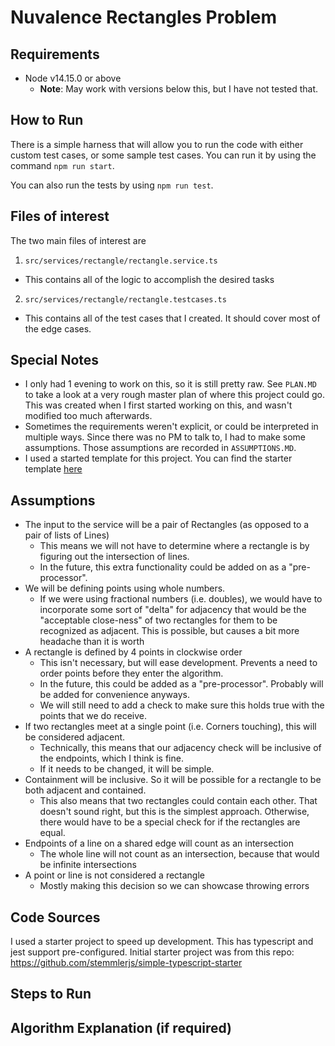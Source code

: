 # Nuvalence Rectangles Problem

## Requirements
- Node v14.15.0 or above
  - **Note**: May work with versions below this, but I have not tested that.

## How to Run
There is a simple harness that will allow you to run the code with either custom test cases, or some sample test cases. You can run it by using the command `npm run start`.

You can also run the tests by using `npm run test`. 

## Files of interest
The two main files of interest are 
1. `src/services/rectangle/rectangle.service.ts` 
  - This contains all of the logic to accomplish the desired tasks
2. `src/services/rectangle/rectangle.testcases.ts`
  - This contains all of the test cases that I created. It should cover most of the edge cases.

## Special Notes
- I only had 1 evening to work on this, so it is still pretty raw. See `PLAN.MD` to take a look at a very rough master plan of where this project could go. This was created when I first started working on this, and wasn't modified too much afterwards. 
- Sometimes the requirements weren't explicit, or could be interpreted in multiple ways. Since there was no PM to talk to, I had to make some assumptions. Those assumptions are recorded in `ASSUMPTIONS.MD`.
- I used a started template for this project. You can find the starter template [here](https://github.com/stemmlerjs/simple-typescript-starter)


## Assumptions
- The input to the service will be a pair of Rectangles (as opposed to a pair of lists of Lines)
  - This means we will not have to determine where a rectangle is by figuring out the intersection of lines.
  - In the future, this extra functionality could be added on as a "pre-processor".
- We will be defining points using whole numbers. 
  - If we were using fractional numbers (i.e. doubles), we would have to incorporate some sort of "delta" for adjacency that would be the "acceptable close-ness" of two rectangles for them to be recognized as adjacent. This is possible, but causes a bit more headache than it is worth
- A rectangle is defined by 4 points in clockwise order
  - This isn't necessary, but will ease development. Prevents a need to order points before they enter the algorithm.
  - In the future, this could be added as a "pre-processor". Probably will be added for convenience anyways.
  - We will still need to add a check to make sure this holds true with the points that we do receive.
- If two rectangles meet at a single point (i.e. Corners touching), this will be considered adjacent.
  - Technically, this means that our adjacency check will be inclusive of the endpoints, which I think is fine. 
  - If it needs to be changed, it will be simple.
- Containment will be inclusive. So it will be possible for a rectangle to be both adjacent and contained.
  - This also means that two rectangles could contain each other. That doesn't sound right, but this is the simplest approach. Otherwise, there would have to be a special check for if the rectangles are equal.
- Endpoints of a line on a shared edge will count as an intersection
  - The whole line will not count as an intersection, because that would be infinite intersections
- A point or line is not considered a rectangle
  - Mostly making this decision so we can showcase throwing errors

## Code Sources
I used a starter project to speed up development. This has typescript and jest support pre-configured. Initial starter project was from this repo: https://github.com/stemmlerjs/simple-typescript-starter


## Steps to Run


## Algorithm Explanation (if required)


